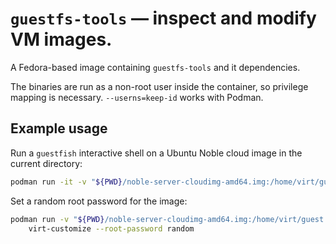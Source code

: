 # `guestfs-tools` &mdash; inspect and modify VM images.

A Fedora-based image containing `guestfs-tools` and it dependencies.

The binaries are run as a non-root user inside the container, so privilege mapping is necessary. `--userns=keep-id` works with Podman.

## Example usage

Run a `guestfish` interactive shell on a Ubuntu Noble cloud image in the current directory:

```sh
podman run -it -v "${PWD}/noble-server-cloudimg-amd64.img:/home/virt/guest.img" --userns=keep-id
```

Set a random root password for the image:

```sh
podman run -v "${PWD}/noble-server-cloudimg-amd64.img:/home/virt/guest.img" --userns=keep-id \
    virt-customize --root-password random
```
